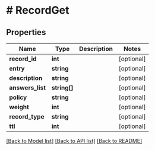 # # RecordGet

## Properties

Name | Type | Description | Notes
------------ | ------------- | ------------- | -------------
**record_id** | **int** |  | [optional]
**entry** | **string** |  | [optional]
**description** | **string** |  | [optional]
**answers_list** | **string[]** |  | [optional]
**policy** | **string** |  | [optional]
**weight** | **int** |  | [optional]
**record_type** | **string** |  | [optional]
**ttl** | **int** |  | [optional]

[[Back to Model list]](../../README.md#models) [[Back to API list]](../../README.md#endpoints) [[Back to README]](../../README.md)
